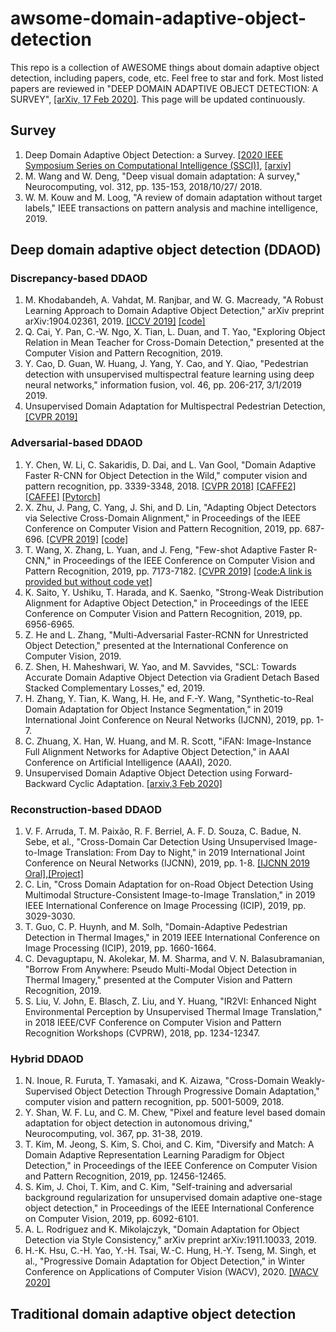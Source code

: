 # awsome-domain-adaptive-object-detection
This repo is a collection of AWESOME things about domain adaptive object detection, including papers, code, etc. Feel free to star and fork.
Most listed papers are reviewed in "DEEP DOMAIN ADAPTIVE OBJECT DETECTION: A SURVEY", [[arXiv, 17 Feb 2020]](https://arxiv.org/abs/2002.06797v1). This page will be updated continuously.

## Survey
1. Deep Domain Adaptive Object Detection: a Survey. [[2020 IEEE Symposium Series on Computational Intelligence (SSCI)]](https://ieeexplore.ieee.org/abstract/document/9308604), [[arxiv]](https://arxiv.org/abs/2002.06797)
2. M. Wang and W. Deng, "Deep visual domain adaptation: A survey," Neurocomputing, vol. 312, pp. 135-153, 2018/10/27/ 2018.
3. W. M. Kouw and M. Loog, "A review of domain adaptation without target labels," IEEE transactions on pattern analysis and machine intelligence, 2019.

## Deep domain adaptive object detection (DDAOD)
### Discrepancy-based DDAOD
1. M. Khodabandeh, A. Vahdat, M. Ranjbar, and W. G. Macready, "A Robust Learning Approach to Domain Adaptive Object Detection," arXiv preprint arXiv:1904.02361, 2019. [[ICCV 2019]](https://arxiv.org/abs/1904.02361) [[code]](https://github.com/mkhodabandeh/robust_domain_adaptation)
2. Q. Cai, Y. Pan, C.-W. Ngo, X. Tian, L. Duan, and T. Yao, "Exploring Object Relation in Mean Teacher for Cross-Domain Detection," presented at the Computer Vision and Pattern Recognition, 2019.
3. Y. Cao, D. Guan, W. Huang, J. Yang, Y. Cao, and Y. Qiao, "Pedestrian detection with unsupervised multispectral feature learning using deep neural networks," information fusion, vol. 46, pp. 206-217, 3/1/2019 2019.
4. Unsupervised Domain Adaptation for Multispectral Pedestrian Detection, [[CVPR 2019]](http://openaccess.thecvf.com/content_CVPRW_2019/html/MULA/Guan_Unsupervised_Domain_Adaptation_for_Multispectral_Pedestrian_Detection_CVPRW_2019_paper.html)

### Adversarial-based DDAOD
1. Y. Chen, W. Li, C. Sakaridis, D. Dai, and L. Van Gool, "Domain Adaptive Faster R-CNN for Object Detection in the Wild," computer vision and pattern recognition, pp. 3339-3348, 2018. [[CVPR 2018]](https://arxiv.org/abs/1803.03243) [[CAFFE2]](https://github.com/krumo/Detectron-DA-Faster-RCNN) [[CAFFE]](https://github.com/yuhuayc/da-faster-rcnn) [[Pytorch]](https://github.com/tiancity-NJU/da-faster-rcnn-PyTorch)
2. X. Zhu, J. Pang, C. Yang, J. Shi, and D. Lin, "Adapting Object Detectors via Selective Cross-Domain Alignment," in Proceedings of the IEEE Conference on Computer Vision and Pattern Recognition, 2019, pp. 687-696. [[CVPR 2019]](https://ieeexplore.ieee.org/abstract/document/8953252/) [[code]](https://github.com/xinge008/SCDA)
3. T. Wang, X. Zhang, L. Yuan, and J. Feng, "Few-shot Adaptive Faster R-CNN," in Proceedings of the IEEE Conference on Computer Vision and Pattern Recognition, 2019, pp. 7173-7182. [[CVPR 2019]](http://openaccess.thecvf.com/content_CVPR_2019/html/Wang_Few-Shot_Adaptive_Faster_R-CNN_CVPR_2019_paper.html) [[code:A link is provided but without code yet]](https://github.com/twangnh/FAFRCNN)
4. K. Saito, Y. Ushiku, T. Harada, and K. Saenko, "Strong-Weak Distribution Alignment for Adaptive Object Detection," in Proceedings of the IEEE Conference on Computer Vision and Pattern Recognition, 2019, pp. 6956-6965.
5. Z. He and L. Zhang, "Multi-Adversarial Faster-RCNN for Unrestricted Object Detection," presented at the International Conference on Computer Vision, 2019.
6. Z. Shen, H. Maheshwari, W. Yao, and M. Savvides, "SCL: Towards Accurate Domain Adaptive Object Detection via Gradient Detach Based Stacked Complementary Losses," ed, 2019.
7. H. Zhang, Y. Tian, K. Wang, H. He, and F.-Y. Wang, "Synthetic-to-Real Domain Adaptation for Object Instance Segmentation," in 2019 International Joint Conference on Neural Networks (IJCNN), 2019, pp. 1-7.
8. C. Zhuang, X. Han, W. Huang, and M. R. Scott, "iFAN: Image-Instance Full Alignment Networks for Adaptive Object Detection," in AAAI Conference on Artificial Intelligence (AAAI), 2020.
9. Unsupervised Domain Adaptive Object Detection using Forward-Backward Cyclic Adaptation. [[arxiv,3 Feb 2020]](https://arxiv.org/abs/2002.00575v1)


### Reconstruction-based DDAOD
1. V. F. Arruda, T. M. Paixão, R. F. Berriel, A. F. D. Souza, C. Badue, N. Sebe, et al., "Cross-Domain Car Detection Using Unsupervised Image-to-Image Translation: From Day to Night," in 2019 International Joint Conference on Neural Networks (IJCNN), 2019, pp. 1-8. [[IJCNN 2019 Oral]](https://ieeexplore.ieee.org/document/8852008),[[Project]](https://github.com/LCAD-UFES/publications-arruda-ijcnn-2019)
2. C. Lin, "Cross Domain Adaptation for on-Road Object Detection Using Multimodal Structure-Consistent Image-to-Image Translation," in 2019 IEEE International Conference on Image Processing (ICIP), 2019, pp. 3029-3030.
3. T. Guo, C. P. Huynh, and M. Solh, "Domain-Adaptive Pedestrian Detection in Thermal Images," in 2019 IEEE International Conference on Image Processing (ICIP), 2019, pp. 1660-1664.
4. C. Devaguptapu, N. Akolekar, M. M. Sharma, and V. N. Balasubramanian, "Borrow From Anywhere: Pseudo Multi-Modal Object Detection in Thermal Imagery," presented at the Computer Vision and Pattern Recognition, 2019.
5. S. Liu, V. John, E. Blasch, Z. Liu, and Y. Huang, "IR2VI: Enhanced Night Environmental Perception by Unsupervised Thermal Image Translation," in 2018 IEEE/CVF Conference on Computer Vision and Pattern Recognition Workshops (CVPRW), 2018, pp. 1234-12347.

### Hybrid DDAOD

1. N. Inoue, R. Furuta, T. Yamasaki, and K. Aizawa, "Cross-Domain Weakly-Supervised Object Detection Through Progressive Domain Adaptation," computer vision and pattern recognition, pp. 5001-5009, 2018.
2. Y. Shan, W. F. Lu, and C. M. Chew, "Pixel and feature level based domain adaptation for object detection in autonomous driving," Neurocomputing, vol. 367, pp. 31-38, 2019.
3. T. Kim, M. Jeong, S. Kim, S. Choi, and C. Kim, "Diversify and Match: A Domain Adaptive Representation Learning Paradigm for Object Detection," in Proceedings of the IEEE Conference on Computer Vision and Pattern Recognition, 2019, pp. 12456-12465.
4. S. Kim, J. Choi, T. Kim, and C. Kim, "Self-training and adversarial background regularization for unsupervised domain adaptive one-stage object detection," in Proceedings of the IEEE International Conference on Computer Vision, 2019, pp. 6092-6101.
5. A. L. Rodriguez and K. Mikolajczyk, "Domain Adaptation for Object Detection via Style Consistency," arXiv preprint arXiv:1911.10033, 2019.
6. H.-K. Hsu, C.-H. Yao, Y.-H. Tsai, W.-C. Hung, H.-Y. Tseng, M. Singh, et al., "Progressive Domain Adaptation for Object Detection," in Winter Conference on Applications of Computer Vision (WACV), 2020. [[WACV 2020]](https://arxiv.org/abs/1910.11319)



## Traditional domain adaptive object detection
